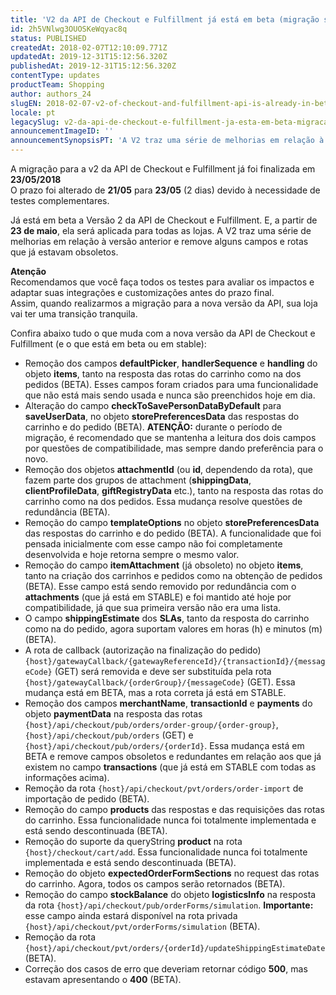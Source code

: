 ```yaml
---
title: 'V2 da API de Checkout e Fulfillment já está em beta (migração será finalizada em 23 de maio)'
id: 2h5VNlwg3OUOSKeWqyac8q
status: PUBLISHED
createdAt: 2018-02-07T12:10:09.771Z
updatedAt: 2019-12-31T15:12:56.320Z
publishedAt: 2019-12-31T15:12:56.320Z
contentType: updates
productTeam: Shopping
author: authors_24
slugEN: 2018-02-07-v2-of-checkout-and-fulfillment-api-is-already-in-beta-migration-will-be-completed-on-may-23
locale: pt
legacySlug: v2-da-api-de-checkout-e-fulfillment-ja-esta-em-beta-migracao-sera
announcementImageID: ''
announcementSynopsisPT: 'A V2 traz uma série de melhorias em relação à versão anterior e remove alguns campos e rotas que já estavam obsoletos.'
---
```


<div class="alert alert-danger">
A migração para a v2 da API de Checkout e Fulfillment já foi finalizada em <strong>23/05/2018</strong>
</div>

<div class="alert alert-warning">
O prazo foi alterado de <strong>21/05</strong> para <strong>23/05</strong> (2 dias) devido à necessidade de testes complementares.
</div>

Já está em beta a Versão 2 da API de Checkout e Fulfillment. E, a partir de __23 de maio__, ela será aplicada para todas as lojas. A V2 traz uma série de melhorias em relação à versão anterior e remove alguns campos e rotas que já estavam obsoletos. 

<div class="alert alert-warning">
<strong>Atenção</strong><br>
Recomendamos que você faça todos os testes para avaliar os impactos e adaptar suas integrações e customizações antes do prazo final.<br> 
Assim, quando realizarmos a migração para a nova versão da API, sua loja vai ter uma transição tranquila.
</div>

Confira abaixo tudo o que muda com a nova versão da API de Checkout e Fulfillment (e o que está em beta ou em stable):

- Remoção dos campos __defaultPicker__, __handlerSequence__ e __handling__ do objeto __items__, tanto na resposta das rotas do carrinho como na dos pedidos (BETA). Esses campos foram criados para uma funcionalidade que não está mais sendo usada e nunca são preenchidos hoje em dia.
- Alteração do campo __checkToSavePersonDataByDefault__ para __saveUserData__, no objeto __storePreferencesData__ das respostas do carrinho e do pedido (BETA). __ATENÇÃO:__ durante o período de migração, é recomendado que se mantenha a leitura dos dois campos por questões de compatibilidade, mas sempre dando preferência para o novo.
- Remoção dos objetos __attachmentId__ (ou __id__, dependendo da rota), que fazem parte dos grupos de attachment (__shippingData__, __clientProfileData__, __giftRegistryData__ etc.), tanto na resposta das rotas do carrinho como na dos pedidos. Essa mudança resolve questões de redundância (BETA).
- Remoção do campo __templateOptions__ no objeto __storePreferencesData__ das respostas do carrinho e do pedido (BETA). A funcionalidade que foi pensada inicialmente com esse campo não foi completamente desenvolvida e hoje retorna sempre o mesmo valor.
- Remoção do campo __itemAttachment__ (já obsoleto) no objeto __items__, tanto na criação dos carrinhos e pedidos como na obtenção de pedidos (BETA). Esse campo está sendo removido por redundância com o __attachments__ (que já está em STABLE) e foi mantido até hoje por compatibilidade, já que sua primeira versão não era uma lista.
- O campo __shippingEstimate__ dos __SLAs__, tanto da resposta do carrinho como na do pedido, agora suportam valores em horas (h) e minutos (m) (BETA).
- A rota de callback (autorização na finalização do pedido) `{host}/gatewayCallback/{gatewayReferenceId}/{transactionId}/{messageCode}` (GET) será removida e deve ser substituída pela rota `{host}/gatewayCallback/{orderGroup}/{messageCode}` (GET). Essa mudança está em BETA, mas a rota correta já está em STABLE.
- Remoção dos campos __merchantName__, __transactionId__ e __payments__ do objeto __paymentData__ na resposta das rotas `{host}/api/checkout/pub/orders/order-group/{order-group}`, `{host}/api/checkout/pub/orders` (GET) e `{host}/api/checkout/pub/orders/{orderId}`. Essa mudança está em BETA e remove campos obsoletos e redundantes em relação aos que já existem no campo __transactions__ (que já está em STABLE com todas as informações acima).
- Remoção da rota `{host}/api/checkout/pvt/orders/order-import` de importação de pedido (BETA).
- Remoção do campo __products__ das respostas e das requisições das rotas do carrinho. Essa funcionalidade nunca foi totalmente implementada e está sendo descontinuada (BETA).
- Remoção do suporte da queryString __product__ na rota `{host}/checkout/cart/add`. Essa funcionalidade nunca foi totalmente implementada e está sendo descontinuada (BETA).
- Remoção do objeto __expectedOrderFormSections__ no request das rotas do carrinho. Agora, todos os campos serão retornados (BETA).
- Remoção do campo __stockBalance__ do objeto __logisticsInfo__ na resposta da rota `{host}/api/checkout/pub/orderForms/simulation`. __Importante:__ esse campo ainda estará disponível na rota privada `{host}/api/checkout/pvt/orderForms/simulation` (BETA).
- Remoção da rota `{host}/api/checkout/pvt/orders/{orderId}/updateShippingEstimateDate` (BETA).
- Correção dos casos de erro que deveriam retornar código __500__, mas estavam apresentando o __400__ (BETA).
